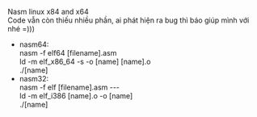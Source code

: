 Nasm linux x84 and x64  
Code vẫn còn thiếu nhiều phần, ai phát hiện ra bug thì báo giúp mình với nhé =)))
- nasm64:   
    nasm -f elf64 [filename].asm   
    ld -m elf_x86_64 -s -o [name] [name].o   
    ./[name]   
- nasm32:   
    nasm -f elf [filename].asm ---   
    ld -m elf_i386 [name].o -o [name]    
    ./[name] 
